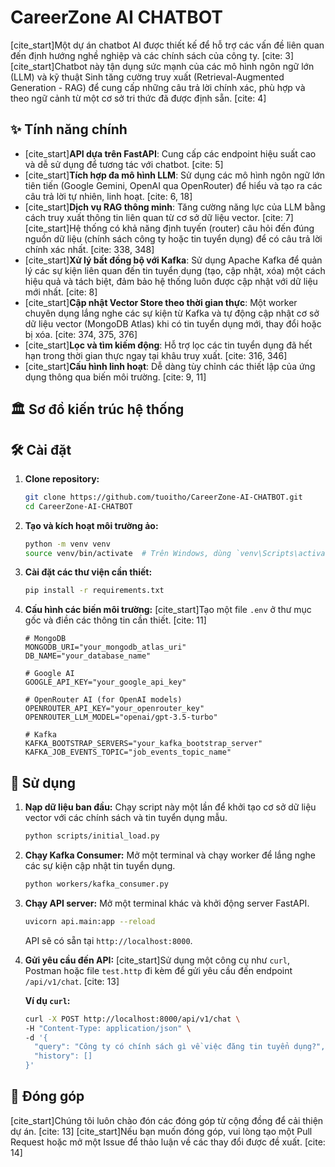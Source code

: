 # CareerZone AI CHATBOT

[cite\_start]Một dự án chatbot AI được thiết kế để hỗ trợ các vấn đề liên quan đến định hướng nghề nghiệp và các chính sách của công ty. [cite: 3] [cite\_start]Chatbot này tận dụng sức mạnh của các mô hình ngôn ngữ lớn (LLM) và kỹ thuật Sinh tăng cường truy xuất (Retrieval-Augmented Generation - RAG) để cung cấp những câu trả lời chính xác, phù hợp và theo ngữ cảnh từ một cơ sở tri thức đã được định sẵn. [cite: 4]

## ✨ Tính năng chính

  * [cite\_start]**API dựa trên FastAPI**: Cung cấp các endpoint hiệu suất cao và dễ sử dụng để tương tác với chatbot. [cite: 5]
  * [cite\_start]**Tích hợp đa mô hình LLM**: Sử dụng các mô hình ngôn ngữ lớn tiên tiến (Google Gemini, OpenAI qua OpenRouter) để hiểu và tạo ra các câu trả lời tự nhiên, linh hoạt. [cite: 6, 18]
  * [cite\_start]**Dịch vụ RAG thông minh**: Tăng cường năng lực của LLM bằng cách truy xuất thông tin liên quan từ cơ sở dữ liệu vector. [cite: 7] [cite\_start]Hệ thống có khả năng định tuyến (router) câu hỏi đến đúng nguồn dữ liệu (chính sách công ty hoặc tin tuyển dụng) để có câu trả lời chính xác nhất. [cite: 338, 348]
  * [cite\_start]**Xử lý bất đồng bộ với Kafka**: Sử dụng Apache Kafka để quản lý các sự kiện liên quan đến tin tuyển dụng (tạo, cập nhật, xóa) một cách hiệu quả và tách biệt, đảm bảo hệ thống luôn được cập nhật với dữ liệu mới nhất. [cite: 8]
  * [cite\_start]**Cập nhật Vector Store theo thời gian thực**: Một worker chuyên dụng lắng nghe các sự kiện từ Kafka và tự động cập nhật cơ sở dữ liệu vector (MongoDB Atlas) khi có tin tuyển dụng mới, thay đổi hoặc bị xóa. [cite: 374, 375, 376]
  * [cite\_start]**Lọc và tìm kiếm động**: Hỗ trợ lọc các tin tuyển dụng đã hết hạn trong thời gian thực ngay tại khâu truy xuất. [cite: 316, 346]
  * [cite\_start]**Cấu hình linh hoạt**: Dễ dàng tùy chỉnh các thiết lập của ứng dụng thông qua biến môi trường. [cite: 9, 11]

## 🏛️ Sơ đồ kiến trúc hệ thống


## 🛠️ Cài đặt

1.  **Clone repository:**

    ```bash
    git clone https://github.com/tuoitho/CareerZone-AI-CHATBOT.git
    cd CareerZone-AI-CHATBOT
    ```

2.  **Tạo và kích hoạt môi trường ảo:**

    ```bash
    python -m venv venv
    source venv/bin/activate  # Trên Windows, dùng `venv\Scripts\activate`
    ```

3.  **Cài đặt các thư viện cần thiết:**

    ```bash
    pip install -r requirements.txt
    ```

4.  **Cấu hình các biến môi trường:**
    [cite\_start]Tạo một file `.env` ở thư mục gốc và điền các thông tin cần thiết. [cite: 11]

    ```env
    # MongoDB
    MONGODB_URI="your_mongodb_atlas_uri"
    DB_NAME="your_database_name"

    # Google AI
    GOOGLE_API_KEY="your_google_api_key"

    # OpenRouter AI (for OpenAI models)
    OPENROUTER_API_KEY="your_openrouter_key"
    OPENROUTER_LLM_MODEL="openai/gpt-3.5-turbo"

    # Kafka
    KAFKA_BOOTSTRAP_SERVERS="your_kafka_bootstrap_server"
    KAFKA_JOB_EVENTS_TOPIC="job_events_topic_name"
    ```

## 🚀 Sử dụng

1.  **Nạp dữ liệu ban đầu:**
    Chạy script này một lần để khởi tạo cơ sở dữ liệu vector với các chính sách và tin tuyển dụng mẫu.

    ```bash
    python scripts/initial_load.py
    ```

2.  **Chạy Kafka Consumer:**
    Mở một terminal và chạy worker để lắng nghe các sự kiện cập nhật tin tuyển dụng.

    ```bash
    python workers/kafka_consumer.py
    ```

3.  **Chạy API server:**
    Mở một terminal khác và khởi động server FastAPI.

    ```bash
    uvicorn api.main:app --reload
    ```

    API sẽ có sẵn tại `http://localhost:8000`.

4.  **Gửi yêu cầu đến API:**
    [cite\_start]Sử dụng một công cụ như `curl`, Postman hoặc file `test.http` đi kèm để gửi yêu cầu đến endpoint `/api/v1/chat`. [cite: 13]

    **Ví dụ `curl`:**

    ```bash
    curl -X POST http://localhost:8000/api/v1/chat \
    -H "Content-Type: application/json" \
    -d '{
      "query": "Công ty có chính sách gì về việc đăng tin tuyển dụng?",
      "history": []
    }'
    ```

## 🤝 Đóng góp

[cite\_start]Chúng tôi luôn chào đón các đóng góp từ cộng đồng để cải thiện dự án. [cite: 13] [cite\_start]Nếu bạn muốn đóng góp, vui lòng tạo một Pull Request hoặc mở một Issue để thảo luận về các thay đổi được đề xuất. [cite: 14]
